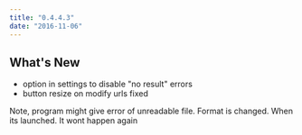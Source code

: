 ```yaml
---
title: "0.4.4.3"
date: "2016-11-06"
---
```


## What's New

- option in settings to disable "no result" errors
- button resize on modify urls fixed

Note, program might give error of unreadable file. Format is changed. When its launched. It wont happen again